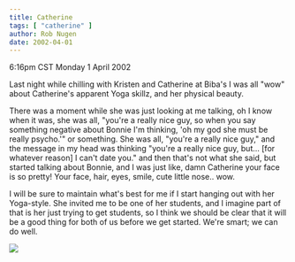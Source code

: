 ```yaml
---
title: Catherine
tags: [ "catherine" ]
author: Rob Nugen
date: 2002-04-01
---
```


<title></title>
<p class=date>6:16pm CST Monday 1 April 2002</p>

<p>Last night while chilling with Kristen and Catherine at Biba's I
was all "wow" about Catherine's apparent Yoga skillz, and her physical
beauty.</p>

<p>There was a moment while she was just looking at me talking, oh I
know when it was, she was all, "you're a really nice guy, so when you
say something negative about Bonnie I'm thinking, 'oh my god she must
be really psycho.'" or something.  She was all, "you're a really nice
guy," and the message in my head was thinking "you're a really nice
guy, but... [for whatever reason] I can't date you." and then that's
not what she said, but started talking about Bonnie, and I was just
like, damn Catherine your face is so pretty!  Your face, hair, eyes,
smile, cute little nose.. wow.</p>

<p>I will be sure to maintain what's best for me if I start hanging
out with her Yoga-style.  She invited me to be one of her students,
and I imagine part of that is her just trying to get students, so I
think we should be clear that it will be a good thing for both of us
before we get started.  We're smart; we can do well.</p>

<p><img src='/images/rob/wL-ROB.gif'/></p>

